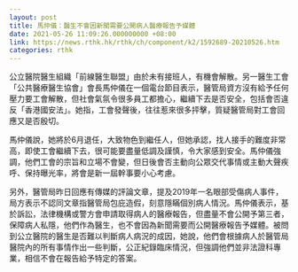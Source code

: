 ```yaml
---
layout: post
title: 馬仲儀：醫生不會因新聞需要公開病人醫療報告予媒體
date: 2021-05-26 11:09:26.000000000 +08:00
link: https://news.rthk.hk/rthk/ch/component/k2/1592689-20210526.htm
categories: rthk
---
```


公立醫院醫生組織「前線醫生聯盟」由於未有接班人，有機會解散。另一醫生工會「公共醫療醫生協會」會長馬仲儀在一個電台節目表示，醫管局資方沒有給予任何壓力要工會解散，但社會氣氛令很多員工都擔心，繼續下去是否安全，包括會否違反「香港國安法」。她指，工會發聲後，往往惹來很多抨擊，質疑醫管局對工會回應又是否殷切。

馬仲儀說，她將於6月退任，大致物色到繼任人，但她承認，找人接手的難度非常高，即使工會繼續下去，很可能要盡量低調及謹慎，令大家感到安全。馬仲儀強調，他們工會的宗旨和立場不會變，但日後會否主動向公眾交代事情或主動大聲疾呼、保持曝光率，將會是新一屆幹事要小心考慮。

另外，醫管局昨日回應有傳媒的評論文章，提及2019年一名眼部受傷病人事件，局方表示不認同文章指醫管局包庇造假，刻意隱瞞個別病人情況。馬仲儀表示，基於訴訟，法律機構或警方會申請取得病人的醫療報告，但盡量不會公開予第三者，保障病人私隱，他們作為醫生，也不會因為新聞需要而公開醫療報告予媒體。被問到公立醫院的醫生是否難以判斷病人病況的成因，她說，他們會根據病人於醫管局醫院內的所有事情作出一些判斷，公正紀錄臨床情況，但強調他們並非法證科專業，相信不會在報告給予特定的答案。
